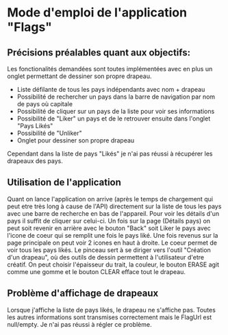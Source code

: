 # Mode d'emploi de l'application "Flags"



## Précisions préalables quant aux objectifs:

Les fonctionalités demandées sont toutes implémentées avec en plus un onglet permettant de dessiner son propre drapeau.

- Liste défilante de tous les pays indépendants avec nom + drapeau
- Possibilité de rechercher un pays dans la barre de navigation par nom de pays où capitale
- Possibilité de cliquer sur un pays de la liste pour voir ses informations
- Possibilité de "Liker" un pays et de le retrouver ensuite dans l'onglet "Pays Likés"
- Possibilité de "Unliker"
- Onglet pour dessiner son propre drapeau

Cependant dans la liste de pays "Likés" je n'ai pas réussi à récupérer les drapeaux des pays.

## Utilisation de l'application

Quant on lance l'application on arrive (après le temps de chargement qui peut etre très long à cause de l'API) directement sur la liste de tous les pays avec une barre de recherche en bas de l'appareil. Pour voir les détails d'un pays il suffit de cliquer sur celui-ci. Un fois sur la page (Détails pays) on peut soit revenir en arrière avec le bouton "Back" soit Liker le pays avec l'icone de coeur qui se remplit une fois le pays liké. 
Une fois revenus sur la page principale on peut voir 2 icones en haut à droite. 
Le coeur permet de voir tous les pays likés. 
Le pinceau sert à se diriger vers l'outil "Création d'un drapeau", où des outils de dessin permettent à l'utilisateur d'etre créatif. On peut choisir l'épaisseur du trait, la couleur, le bouton ERASE agit comme une gomme et le bouton CLEAR efface tout le drapeau. 

## Problème d'affichage de drapeaux

Lorsque j'affiche la liste de pays likés, le drapeau ne s'affiche pas. Toutes les autres informations sont transmises correctement mais le FlagUrl est null/empty. Je n'ai pas réussi à régler ce problème. 
